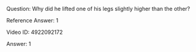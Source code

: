 Question: Why did he lifted one of his legs slightly higher than the other?

Reference Answer: 1

Video ID: 4922092172

Answer: 1

